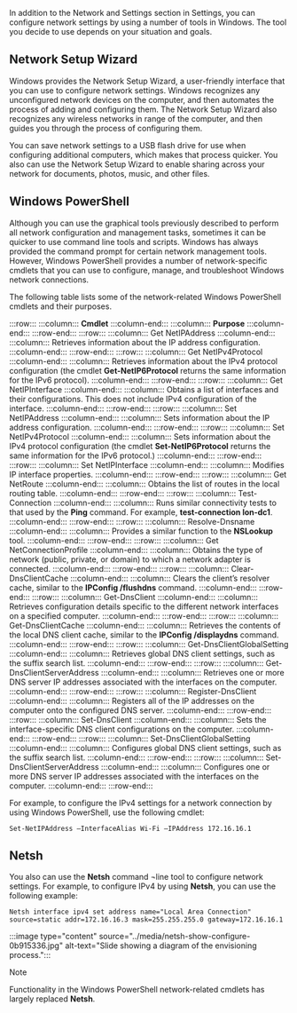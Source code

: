 In addition to the Network and Settings section in Settings, you can configure network settings by using a number of tools in Windows. The tool you decide to use depends on your situation and goals.

## Network Setup Wizard

Windows provides the Network Setup Wizard, a user-friendly interface that you can use to configure network settings. Windows recognizes any unconfigured network devices on the computer, and then automates the process of adding and configuring them. The Network Setup Wizard also recognizes any wireless networks in range of the computer, and then guides you through the process of configuring them.

You can save network settings to a USB flash drive for use when configuring additional computers, which makes that process quicker. You also can use the Network Setup Wizard to enable sharing across your network for documents, photos, music, and other files.

## Windows PowerShell

Although you can use the graphical tools previously described to perform all network configuration and management tasks, sometimes it can be quicker to use command line tools and scripts. Windows has always provided the command prompt for certain network management tools. However, Windows PowerShell provides a number of network-specific cmdlets that you can use to configure, manage, and troubleshoot Windows network connections.

The following table lists some of the network-related Windows PowerShell cmdlets and their purposes.

:::row:::
  :::column:::
    **Cmdlet**
  :::column-end:::
  :::column:::
    **Purpose**
  :::column-end:::
:::row-end:::
:::row:::
  :::column:::
    Get NetIPAddress
  :::column-end:::
  :::column:::
    Retrieves information about the IP address configuration.
  :::column-end:::
:::row-end:::
:::row:::
  :::column:::
    Get NetIPv4Protocol
  :::column-end:::
  :::column:::
    Retrieves information about the IPv4 protocol configuration (the cmdlet **Get-NetIP6Protocol** returns the same information for the IPv6 protocol).
  :::column-end:::
:::row-end:::
:::row:::
  :::column:::
    Get NetIPInterface
  :::column-end:::
  :::column:::
    Obtains a list of interfaces and their configurations. This does not include IPv4 configuration of the interface.
  :::column-end:::
:::row-end:::
:::row:::
  :::column:::
    Set NetIPAddress
  :::column-end:::
  :::column:::
    Sets information about the IP address configuration.
  :::column-end:::
:::row-end:::
:::row:::
  :::column:::
    Set NetIPv4Protocol
  :::column-end:::
  :::column:::
    Sets information about the IPv4 protocol configuration (the cmdlet **Set-NetIP6Protocol** returns the same information for the IPv6 protocol.)
  :::column-end:::
:::row-end:::
:::row:::
  :::column:::
    Set NetIPInterface
  :::column-end:::
  :::column:::
    Modifies IP interface properties.
  :::column-end:::
:::row-end:::
:::row:::
  :::column:::
    Get NetRoute
  :::column-end:::
  :::column:::
    Obtains the list of routes in the local routing table.
  :::column-end:::
:::row-end:::
:::row:::
  :::column:::
    Test-Connection
  :::column-end:::
  :::column:::
    Runs similar connectivity tests to that used by the **Ping** command. For example, **test-connection lon-dc1**.
  :::column-end:::
:::row-end:::
:::row:::
  :::column:::
    Resolve-Dnsname
  :::column-end:::
  :::column:::
    Provides a similar function to the **NSLookup** tool.
  :::column-end:::
:::row-end:::
:::row:::
  :::column:::
    Get NetConnectionProfile
  :::column-end:::
  :::column:::
    Obtains the type of network (public, private, or domain) to which a network adapter is connected.
  :::column-end:::
:::row-end:::
:::row:::
  :::column:::
    Clear-DnsClientCache
  :::column-end:::
  :::column:::
    Clears the client’s resolver cache, similar to the **IPConfig /flushdns** command.
  :::column-end:::
:::row-end:::
:::row:::
  :::column:::
    Get-DnsClient
  :::column-end:::
  :::column:::
    Retrieves configuration details specific to the different network interfaces on a specified computer.
  :::column-end:::
:::row-end:::
:::row:::
  :::column:::
    Get-DnsClientCache
  :::column-end:::
  :::column:::
    Retrieves the contents of the local DNS client cache, similar to the **IPConfig /displaydns** command.
  :::column-end:::
:::row-end:::
:::row:::
  :::column:::
    Get-DnsClientGlobalSetting
  :::column-end:::
  :::column:::
    Retrieves global DNS client settings, such as the suffix search list.
  :::column-end:::
:::row-end:::
:::row:::
  :::column:::
    Get-DnsClientServerAddress
  :::column-end:::
  :::column:::
    Retrieves one or more DNS server IP addresses associated with the interfaces on the computer.
  :::column-end:::
:::row-end:::
:::row:::
  :::column:::
    Register-DnsClient
  :::column-end:::
  :::column:::
    Registers all of the IP addresses on the computer onto the configured DNS server.
  :::column-end:::
:::row-end:::
:::row:::
  :::column:::
    Set-DnsClient
  :::column-end:::
  :::column:::
    Sets the interface-specific DNS client configurations on the computer.
  :::column-end:::
:::row-end:::
:::row:::
  :::column:::
    Set-DnsClientGlobalSetting
  :::column-end:::
  :::column:::
    Configures global DNS client settings, such as the suffix search list.
  :::column-end:::
:::row-end:::
:::row:::
  :::column:::
    Set-DnsClientServerAddress
  :::column-end:::
  :::column:::
    Configures one or more DNS server IP addresses associated with the interfaces on the computer.
  :::column-end:::
:::row-end:::


For example, to configure the IPv4 settings for a network connection by using Windows PowerShell, use the following cmdlet:

```
Set-NetIPAddress –InterfaceAlias Wi-Fi –IPAddress 172.16.16.1

```

## Netsh

You also can use the **Netsh** command ¬line tool to configure network settings. For example, to configure IPv4 by using **Netsh**, you can use the following example:

```
Netsh interface ipv4 set address name="Local Area Connection"
source=static addr=172.16.16.3 mask=255.255.255.0 gateway=172.16.16.1

```

:::image type="content" source="../media/netsh-show-configure-0b915336.jpg" alt-text="Slide showing a diagram of the envisioning process.":::


> [!NOTE]
> Functionality in the Windows PowerShell network-related cmdlets has largely replaced **Netsh**.
